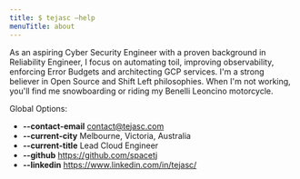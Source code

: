 ```yaml
---
title: $ tejasc —help
menuTitle: about
---
```


As an aspiring Cyber Security Engineer with a proven background in Reliability Engineer, I focus on automating toil, improving observability, enforcing Error Budgets and architecting GCP services. I'm a strong believer in Open Source and Shift Left philosophies. When I'm not working, you'll find me snowboarding or riding my Benelli Leoncino motorcycle.

Global Options:

* **--contact-email**	     contact@tejasc.com
* **--current-city**	     Melbourne, Victoria, Australia
* **--current-title**	     Lead Cloud Engineer
* **--github** 	         https://github.com/spacetj
* **--linkedin**	         https://www.linkedin.com/in/tejasc/
